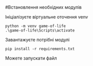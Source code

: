 
#Встановлення необхідних модулів

Ініціалізуєте віртуальне оточення venv

```
python -m venv game-of-life
.\game-of-life\Scripts\activate
```

Завантажуєте потрібні модулі

```
pip install -r requirements.txt
```

Можете запускати файл